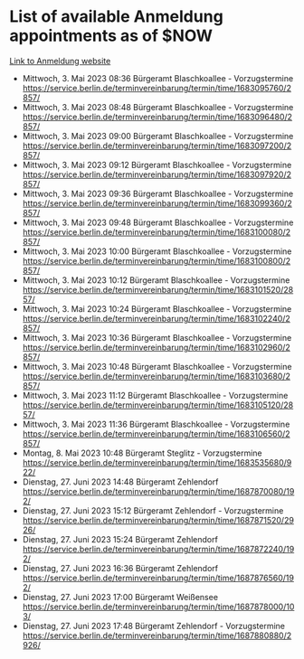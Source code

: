 # List of available Anmeldung appointments as of $NOW
[Link to Anmeldung website](https://service.berlin.de/terminvereinbarung/termin/tag.php?termin=1&anliegen[]=120686&dienstleisterlist=122210,122217,327316,122219,327312,122227,327314,122231,327346,122243,327348,122254,122252,329742,122260,329745,122262,329748,122271,327278,122273,327274,122277,327276,330436,122280,327294,122282,327290,122284,327292,122291,327270,122285,327266,122286,327264,122296,327268,150230,329760,122297,327286,122294,327284,122312,329763,122314,329775,122304,327330,122311,327334,122309,327332,317869,122281,327352,122279,329772,122283,122276,327324,122274,327326,122267,329766,122246,327318,122251,327320,122257,327322,122208,327298,122226,327300&herkunft=http%3A%2F%2Fservice.berlin.de%2Fdienstleistung%2F120686%2F)
- Mittwoch, 3. Mai 2023 08:36 Bürgeramt Blaschkoallee - Vorzugstermine https://service.berlin.de/terminvereinbarung/termin/time/1683095760/2857/
- Mittwoch, 3. Mai 2023 08:48 Bürgeramt Blaschkoallee - Vorzugstermine https://service.berlin.de/terminvereinbarung/termin/time/1683096480/2857/
- Mittwoch, 3. Mai 2023 09:00 Bürgeramt Blaschkoallee - Vorzugstermine https://service.berlin.de/terminvereinbarung/termin/time/1683097200/2857/
- Mittwoch, 3. Mai 2023 09:12 Bürgeramt Blaschkoallee - Vorzugstermine https://service.berlin.de/terminvereinbarung/termin/time/1683097920/2857/
- Mittwoch, 3. Mai 2023 09:36 Bürgeramt Blaschkoallee - Vorzugstermine https://service.berlin.de/terminvereinbarung/termin/time/1683099360/2857/
- Mittwoch, 3. Mai 2023 09:48 Bürgeramt Blaschkoallee - Vorzugstermine https://service.berlin.de/terminvereinbarung/termin/time/1683100080/2857/
- Mittwoch, 3. Mai 2023 10:00 Bürgeramt Blaschkoallee - Vorzugstermine https://service.berlin.de/terminvereinbarung/termin/time/1683100800/2857/
- Mittwoch, 3. Mai 2023 10:12 Bürgeramt Blaschkoallee - Vorzugstermine https://service.berlin.de/terminvereinbarung/termin/time/1683101520/2857/
- Mittwoch, 3. Mai 2023 10:24 Bürgeramt Blaschkoallee - Vorzugstermine https://service.berlin.de/terminvereinbarung/termin/time/1683102240/2857/
- Mittwoch, 3. Mai 2023 10:36 Bürgeramt Blaschkoallee - Vorzugstermine https://service.berlin.de/terminvereinbarung/termin/time/1683102960/2857/
- Mittwoch, 3. Mai 2023 10:48 Bürgeramt Blaschkoallee - Vorzugstermine https://service.berlin.de/terminvereinbarung/termin/time/1683103680/2857/
- Mittwoch, 3. Mai 2023 11:12 Bürgeramt Blaschkoallee - Vorzugstermine https://service.berlin.de/terminvereinbarung/termin/time/1683105120/2857/
- Mittwoch, 3. Mai 2023 11:36 Bürgeramt Blaschkoallee - Vorzugstermine https://service.berlin.de/terminvereinbarung/termin/time/1683106560/2857/
- Montag, 8. Mai 2023 10:48 Bürgeramt Steglitz - Vorzugstermine https://service.berlin.de/terminvereinbarung/termin/time/1683535680/922/
- Dienstag, 27. Juni 2023 14:48 Bürgeramt Zehlendorf https://service.berlin.de/terminvereinbarung/termin/time/1687870080/192/
- Dienstag, 27. Juni 2023 15:12 Bürgeramt Zehlendorf - Vorzugstermine https://service.berlin.de/terminvereinbarung/termin/time/1687871520/2926/
- Dienstag, 27. Juni 2023 15:24 Bürgeramt Zehlendorf https://service.berlin.de/terminvereinbarung/termin/time/1687872240/192/
- Dienstag, 27. Juni 2023 16:36 Bürgeramt Zehlendorf https://service.berlin.de/terminvereinbarung/termin/time/1687876560/192/
- Dienstag, 27. Juni 2023 17:00 Bürgeramt Weißensee https://service.berlin.de/terminvereinbarung/termin/time/1687878000/103/
- Dienstag, 27. Juni 2023 17:48 Bürgeramt Zehlendorf - Vorzugstermine https://service.berlin.de/terminvereinbarung/termin/time/1687880880/2926/
